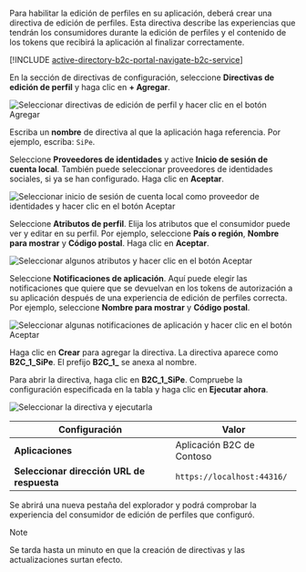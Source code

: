 Para habilitar la edición de perfiles en su aplicación, deberá crear una directiva de edición de perfiles. Esta directiva describe las experiencias que tendrán los consumidores durante la edición de perfiles y el contenido de los tokens que recibirá la aplicación al finalizar correctamente.

[!INCLUDE [active-directory-b2c-portal-navigate-b2c-service](active-directory-b2c-portal-navigate-b2c-service.md)]

En la sección de directivas de configuración, seleccione **Directivas de edición de perfil** y haga clic en **+ Agregar**.

![Seleccionar directivas de edición de perfil y hacer clic en el botón Agregar](media/active-directory-b2c-create-profile-editing-policy/add-b2c-editing-policy.png)

Escriba un **nombre** de directiva al que la aplicación haga referencia. Por ejemplo, escriba: `SiPe`.

Seleccione **Proveedores de identidades** y active **Inicio de sesión de cuenta local**. También puede seleccionar proveedores de identidades sociales, si ya se han configurado. Haga clic en **Aceptar**.

![Seleccionar inicio de sesión de cuenta local como proveedor de identidades y hacer clic en el botón Aceptar](media/active-directory-b2c-create-profile-editing-policy/add-b2c-editing-identity-providers.png)

Seleccione **Atributos de perfil**. Elija los atributos que el consumidor puede ver y editar en su perfil. Por ejemplo, seleccione **País o región**, **Nombre para mostrar** y **Código postal**. Haga clic en **Aceptar**.

![Seleccionar algunos atributos y hacer clic en el botón Aceptar](media/active-directory-b2c-create-profile-editing-policy/add-b2c-editing-attributes.png)

Seleccione **Notificaciones de aplicación**. Aquí puede elegir las notificaciones que quiere que se devuelvan en los tokens de autorización a su aplicación después de una experiencia de edición de perfiles correcta. Por ejemplo, seleccione **Nombre para mostrar** y **Código postal**.

![Seleccionar algunas notificaciones de aplicación y hacer clic en el botón Aceptar](media/active-directory-b2c-create-profile-editing-policy/add-b2c-editing-application-claims.png)

Haga clic en **Crear** para agregar la directiva. La directiva aparece como **B2C_1_SiPe**. El prefijo **B2C_1_** se anexa al nombre.

Para abrir la directiva, haga clic en **B2C_1_SiPe**. Compruebe la configuración especificada en la tabla y haga clic en **Ejecutar ahora**.

![Seleccionar la directiva y ejecutarla](media/active-directory-b2c-create-profile-editing-policy/run-b2c-editing-policy.png)

| Configuración      | Valor  |
| ------------ | ------ |
| **Aplicaciones** | Aplicación B2C de Contoso |
| **Seleccionar dirección URL de respuesta** | `https://localhost:44316/` |

Se abrirá una nueva pestaña del explorador y podrá comprobar la experiencia del consumidor de edición de perfiles que configuró.

> [!NOTE]
> Se tarda hasta un minuto en que la creación de directivas y las actualizaciones surtan efecto.
>
